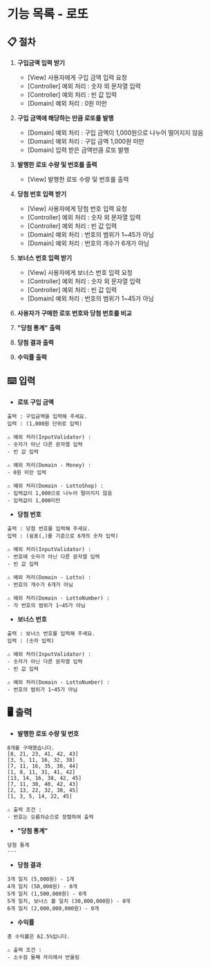 # 기능 목록 - 로또

## 📋 절차

1. **구입금액 입력 받기**
   * [View] 사용자에게 구입 금액 입력 요청
   * [Controller] 예외 처리 : 숫자 외 문자열 입력
   * [Controller] 예외 처리 : 빈 값 입력
   * [Domain] 예외 처리 : 0원 미만

2. **구입 금액에 해당하는 만큼 로또를 발행**
   * [Domain] 예외 처리 : 구입 금액이 1,000원으로 나누어 떨어지지 않음
   * [Domain] 예외 처리 : 구입 금액 1,000원 미만
   * [Domain] 입력 받은 금액만큼 로또 발행

3. **발행한 로또 수량 및 번호를 출력**
   * [View] 발행한 로또 수량 및 번호를 출력

4. **당첨 번호 입력 받기**
   * [View] 사용자에게 당첨 번호 입력 요청
   * [Controller] 예외 처리 : 숫자 외 문자열 입력
   * [Controller] 예외 처리 : 빈 값 입력
   * [Domain] 예외 처리 : 번호의 범위가 1~45가 아님
   * [Domain] 예외 처리 : 번호의 개수가 6개가 아님

5. **보너스 번호 입력 받기**
   * [View] 사용자에게 보너스 번호 입력 요청
   * [Controller] 예외 처리 : 숫자 외 문자열 입력
   * [Controller] 예외 처리 : 빈 값 입력
   * [Domain] 예외 처리 : 번호의 범위가 1~45가 아님

6. **사용자가 구매한 로또 번호와 당첨 번호를 비교**
7. **"당첨 통계" 출력**
8. **당첨 결과 출력**
9. **수익률 출력**

## ⌨️ 입력
- **로또 구입 금액**
```
출력 : 구입금액을 입력해 주세요.
입력 : (1,000원 단위로 입력)

⚠️ 예외 처리(InputValidator) :
- 숫자가 아닌 다른 문자열 입력
- 빈 값 입력

⚠️ 예외 처리(Domain - Money) :
- 0원 미만 입력

⚠️ 예외 처리(Domain - LottoShop) :
- 입력값이 1,000으로 나누어 떨어지지 않음
- 입력값이 1,000미만
```
- **당첨 번호**
```
출력 : 당첨 번호를 입력해 주세요.
입력 : (쉼표(,)를 기준으로 6개의 숫자 입력)

⚠️ 예외 처리(InputValidator) :
- 번호에 숫자가 아닌 다른 문자열 입력
- 빈 값 입력

⚠️ 예외 처리(Domain - Lotto) :
- 번호의 개수가 6개가 아님

⚠️ 예외 처리(Domain - LottoNumber) :
- 각 번호의 범위가 1~45가 아님
```
- **보너스 번호**
```
출력 : 보너스 번호를 입력해 주세요.
입력 : (숫자 입력)

⚠️ 예외 처리(InputValidator) :
- 숫자가 아닌 다른 문자열 입력
- 빈 값 입력

⚠️ 예외 처리(Domain - LottoNumber) :
- 번호의 범위가 1~45가 아님
```

## 🖥️ 출력
- **발행한 로또 수량 및 번호**
```
8개를 구매했습니다.
[8, 21, 23, 41, 42, 43] 
[3, 5, 11, 16, 32, 38] 
[7, 11, 16, 35, 36, 44] 
[1, 8, 11, 31, 41, 42] 
[13, 14, 16, 38, 42, 45] 
[7, 11, 30, 40, 42, 43] 
[2, 13, 22, 32, 38, 45] 
[1, 3, 5, 14, 22, 45]

⚠️ 출력 조건 :
- 번호는 오름차순으로 정렬하여 출력
```
- **"당첨 통계"**
```
당첨 통계
---
```
- **당첨 결과**
```
3개 일치 (5,000원) - 1개
4개 일치 (50,000원) - 0개
5개 일치 (1,500,000원) - 0개
5개 일치, 보너스 볼 일치 (30,000,000원) - 0개
6개 일치 (2,000,000,000원) - 0개
```
- **수익률**
```
총 수익률은 62.5%입니다.

⚠️ 출력 조건 :
- 소수점 둘째 자리에서 반올림
```